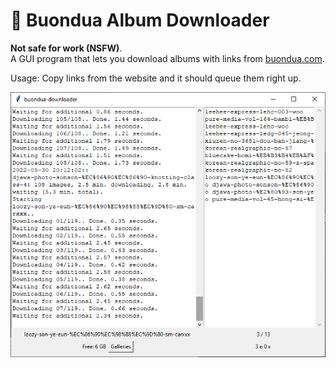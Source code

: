 # :ribbon: Buondua Album Downloader

**Not safe for work (NSFW)**.  
A GUI program that lets you download albums with links from [buondua.com](https://buondua.com/).

Usage: Copy links from the website and it should queue them right up.

![](extras/screenshot.png)
